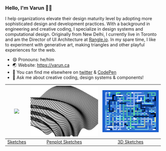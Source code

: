 ### Hello, I'm Varun 👋🏽

I help organizations elevate their design maturity level by adopting more sophisticated design and development practices. With a background in engineering and creative coding, I specialize in design systems and computational design. Originally from New Delhi, I currently live in Toronto and am the Director of UI Architecture at [Rangle.io](https://rangle.io). In my spare time, I like to experiment with generative art, making triangles and other playful experiences for the web.

- 😄 Pronouns: he/him
- 🌏 Website: https://varun.ca
- 🔗 You can find me elsewhere on [twitter](https://twitter.com/winkerVSbecks) & [CodePen](https://codepen.io/winkerVSbecks)
- 💬 Ask me about creative coding, design systems & components!

<table> 
<thead> 
  <tr> 
    <th align="center"><img src="3d-sketchbook.gif" style="max-width:100%;"></th> 
    <th align="center"><img src="penplot-sketchbook.png" style="max-width:100%;"></th> 
    <th align="center"><img src="sketchbook.gif" style="max-width:100%;"></th> 
    </tr> 
    </thead> 
  <tbody> 
    <tr> 
      <td align="center"><a href="https://github.com/winkerVSbecks/sketchbook">Sketches</a></td> 
      <td align="center"><a href="https://github.com/winkerVSbecks/penplot-sketches">Penplot Sketches</a></td> 
      <td align="center"><a href="https://github.com/winkerVSbecks/3d-sketches">3D Sketches</a></td> 
    </tr> 
  </tbody> 
</table>
